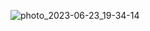 ![photo_2023-06-23_19-34-14](https://github.com/Rudey-ua/digital-restaurant-automation/assets/72936853/01e88a85-2068-44c8-aaf9-857c1830ad0a)

